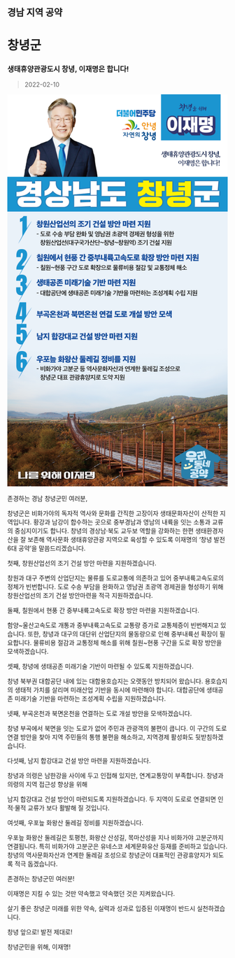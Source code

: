 ## 경남 지역 공약

# 창녕군

### 생태휴양관광도시 창녕, 이재명은 합니다!  
> 2022-02-10

![창녕군 지역공약](./005_016_012.png)

존경하는 경남 창녕군민 여러분,

 

창녕군은 비화가야의 독자적 역사와 문화를 간직한 고장이자 생태문화자산이 산적한 지역입니다. 황강과 남강이 합수하는 곳으로 중부경남과 영남의 내륙을 잇는 소통과 교류의 중심지이기도 합니다. 창녕의 경상남‧북도 교두보 역할을 강화하는 한편 생태환경자산을 잘 보존해 역사문화 생태휴양관광 지역으로 육성할 수 있도록 이재명의 ‘창녕 발전 6대 공약’을 말씀드리겠습니다.

   

첫째, 창원산업선의 조기 건설 방안 마련을 지원하겠습니다. 

창원과 대구 주변의 산업단지는 물류를 도로교통에 의존하고 있어 중부내륙고속도로의 정체가 빈번합니다. 도로 수송 부담을 완화하고 영남권 초광역 경제권을 형성하기 위해 창원산업선의 조기 건설 방안마련을 적극 지원하겠습니다.  

 

둘째, 칠원에서 현풍 간 중부내륙고속도로 확장 방안 마련을 지원하겠습니다.

함양~울산고속도로 개통과 중부내륙고속도로 교통량 증가로 교통체증이 빈번해지고 있습니다. 또한, 창녕과 대구의 대단위 산업단지의 물동량으로 인해 중부내륙선 확장이 필요합니다. 물류비용 절감과 교통정체 해소를 위해 칠원~현풍 구간을 도로 확장 방안을 모색하겠습니다. 

 

셋째, 창녕에 생태공존 미래기술 기반이 마련될 수 있도록 지원하겠습니다. 

창녕 북부권 대합공단 내에 있는 대합용호습지는 오랫동안 방치되어 왔습니다. 용호습지의 생태적 가치를 살리며 미래산업 기반을 동시에 마련해야 합니다. 대합공단에 생태공존 미래기술 기반을 마련하는 조성계획 수립을 지원하겠습니다. 

 

 

넷째, 부곡온천과 북면온천을 연결하는 도로 개설 방안을 모색하겠습니다.  

창녕 부곡에서 북면을 잇는 도로가 없어 주민과 관광객의 불편이 큽니다. 이 구간의 도로 연결 방안을 찾아 지역 주민들의 통행 불편을 해소하고, 지역경제 활성화도 뒷받침하겠습니다.

 

다섯째, 남지 합강대교 건설 방안 마련을 지원하겠습니다.

창녕과 의령은 남한강을 사이에 두고 인접해 있지만, 연계교통망이 부족합니다. 창녕과 의령의 지역 접근성 향상을 위해  

남지 합강대교 건설 방안이 마련되도록 지원하겠습니다. 두 지역이 도로로 연결되면 인적·물적 교류가 보다 활발해 질 것입니다.

 

여섯째, 우포늪 화왕산 둘레길 정비를 지원하겠습니다.

우포늪 화왕산 둘레길은 토평천, 화왕산 산성길, 목마산성을 지나 비화가야 고분군까지 연결됩니다. 특히 비화가야 고분군은 유네스코 세계문화유산 등재를 준비하고 있습니다. 창녕의 역사문화자산과 연계한 둘레길 조성으로 창녕군이 대표적인 관광휴양지가 되도록 적극 돕겠습니다.  

 

 

 

존경하는 창녕군민 여러분!

이재명은 지킬 수 있는 것만 약속했고 약속했던 것은 지켜왔습니다.

살기 좋은 창녕군 미래를 위한 약속, 실력과 성과로 입증된 이재명이 반드시 실천하겠습니다.

 

창녕 앞으로! 발전 제대로! 

창녕군민을 위해, 이재명! 

						